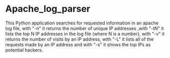 Apache_log_parser
==================

This Python application searches for requested information in an apache log file, with "-n" it returns
the number of unique IP addresses ,with "-tN" it lists the  top N IP addresses in the log file (where N is a number),
with "-v" it returns the number of visits by an IP address, with "-L" it lists all of the requests made 
by an IP address and with "-s" it shows the top IPs as potential hackers.

